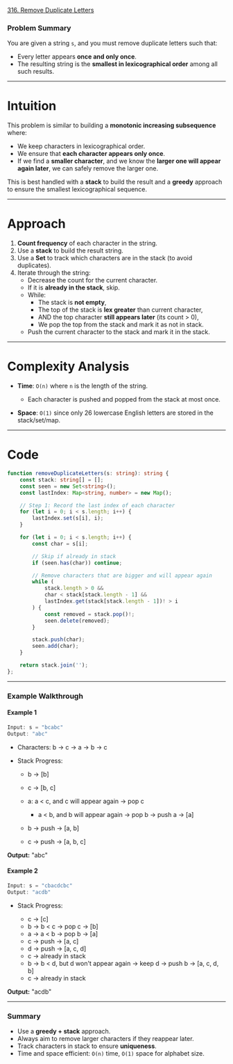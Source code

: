 [316. Remove Duplicate Letters](https://leetcode.com/problems/remove-duplicate-letters/)

### Problem Summary

You are given a string `s`, and you must remove duplicate letters such that:
* Every letter appears **once and only once**.
* The resulting string is the **smallest in lexicographical order** among all such results.

---

# Intuition

This problem is similar to building a **monotonic increasing subsequence** where:
* We keep characters in lexicographical order.
* We ensure that **each character appears only once**.
* If we find a **smaller character**, and we know the **larger one will appear again later**, we can safely remove the larger one.

This is best handled with a **stack** to build the result and a **greedy** approach to ensure the smallest lexicographical sequence.

---

# Approach

1. **Count frequency** of each character in the string.
2. Use a **stack** to build the result string.
3. Use a **Set** to track which characters are in the stack (to avoid duplicates).
4. Iterate through the string:
   * Decrease the count for the current character.
   * If it is **already in the stack**, skip.
   * While:
     * The stack is **not empty**,
     * The top of the stack is **lex greater** than current character,
     * AND the top character **still appears later** (its count > 0),
     * We pop the top from the stack and mark it as not in stack.
   * Push the current character to the stack and mark it in the stack.

---

# Complexity Analysis

* **Time**: `O(n)` where `n` is the length of the string.
  * Each character is pushed and popped from the stack at most once.
  
* **Space**: `O(1)` since only 26 lowercase English letters are stored in the stack/set/map.

---

# Code

```ts
function removeDuplicateLetters(s: string): string {
    const stack: string[] = [];
    const seen = new Set<string>();
    const lastIndex: Map<string, number> = new Map();

    // Step 1: Record the last index of each character
    for (let i = 0; i < s.length; i++) {
        lastIndex.set(s[i], i);
    }

    for (let i = 0; i < s.length; i++) {
        const char = s[i];

        // Skip if already in stack
        if (seen.has(char)) continue;

        // Remove characters that are bigger and will appear again
        while (
            stack.length > 0 &&
            char < stack[stack.length - 1] &&
            lastIndex.get(stack[stack.length - 1])! > i
        ) {
            const removed = stack.pop()!;
            seen.delete(removed);
        }

        stack.push(char);
        seen.add(char);
    }

    return stack.join('');
};

```

---

### **Example Walkthrough**

#### Example 1

```ts
Input: s = "bcabc"
Output: "abc"
```

* Characters: b → c → a → b → c
* Stack Progress:

  * b → \[b]
  * c → \[b, c]
  * a: a < c, and c will appear again → pop c

    * a < b, and b will appear again → pop b → push a → \[a]
  * b → push → \[a, b]
  * c → push → \[a, b, c]

**Output:** "abc"

#### Example 2

```ts
Input: s = "cbacdcbc"
Output: "acdb"
```

* Stack Progress:

  * c → \[c]
  * b → b < c → pop c → \[b]
  * a → a < b → pop b → \[a]
  * c → push → \[a, c]
  * d → push → \[a, c, d]
  * c → already in stack
  * b → b < d, but d won't appear again → keep d → push b → \[a, c, d, b]
  * c → already in stack

**Output:** "acdb"

---

### **Summary**

* Use a **greedy + stack** approach.
* Always aim to remove larger characters if they reappear later.
* Track characters in stack to ensure **uniqueness**.
* Time and space efficient: `O(n)` time, `O(1)` space for alphabet size.
